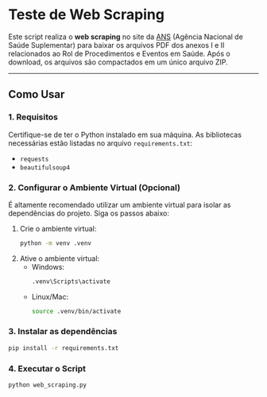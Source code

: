 # Teste de Web Scraping

Este script realiza o **web scraping** no site da [ANS](https://www.gov.br/ans/pt-br/acesso-a-informacao/participacao-da-sociedade/atualizacao-do-rol-de-procedimentos) (Agência Nacional de Saúde Suplementar) para baixar os arquivos PDF dos anexos I e II relacionados ao Rol de Procedimentos e Eventos em Saúde. Após o download, os arquivos são compactados em um único arquivo ZIP.

---

## Como Usar

### 1. Requisitos
Certifique-se de ter o Python instalado em sua máquina. As bibliotecas necessárias estão listadas no arquivo `requirements.txt`:
- `requests`
- `beautifulsoup4`

### 2. Configurar o Ambiente Virtual (Opcional)
É altamente recomendado utilizar um ambiente virtual para isolar as dependências do projeto. Siga os passos abaixo:

1. Crie o ambiente virtual:
   ```bash
   python -m venv .venv
   ```
2. Ative o ambiente virtual:
    - Windows:
        ```bash
        .venv\Scripts\activate
        ```
    - Linux/Mac:
        ```bash
        source .venv/bin/activate
        ```

### 3. Instalar as dependências
```bash
pip install -r requirements.txt
```

### 4. Executar o Script
```bash
python web_scraping.py
```